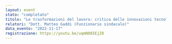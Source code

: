 ```yaml
---
layout: event
stato: "completato"
titolo: "Le trasformazioni del lavoro: critica delle innovazioni tecnologiche ed organizzative"
relatori: "Dott. Matteo Gaddi (Funzionario sindacale)"
data_evento: "2022-11-17"
registrazione: https://youtu.be/uqmN80IEjZ8
---
```

